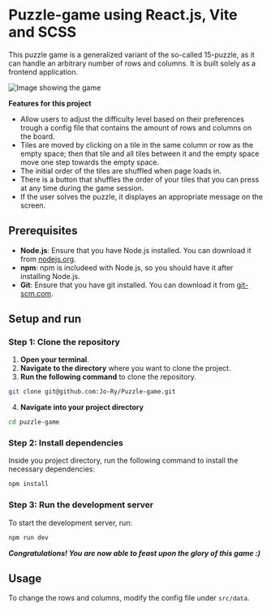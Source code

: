 # Puzzle-game using React.js, Vite and SCSS
This puzzle game is a generalized variant of the so-called 15-puzzle, as it can handle an arbitrary number of rows and columns. It is built solely as a frontend application.

![Image showing the game](https://github.com/Jo-Ry/Puzzle-game/assets/55887405/8a4874e4-eca5-4bf2-9832-8de46626fd43)

**Features for this project**
* Allow users to adjust the difficulty level based on their preferences trough a config file that contains the amount of rows and columns on the board.
* Tiles are moved by clicking on a tile in the same column or row as the empty space; then that tile and all tiles between it and the empty space move one step towards the empty space.
* The initial order of the tiles are shuffled when page loads in.
* There is a button that shuffles the order of your tiles that you can press at any time during the game session.
* If the user solves the puzzle, it displayes an appropriate message on the screen.

## Prerequisites

- **Node.js**: Ensure that you have Node.js installed. You can download it from [nodejs.org](https://nodejs.org/en).
- **npm**: npm is includeed with Node.js, so you should have it after installing Node.js.
- **Git**: Ensure that you have git installed. You can download it from [git-scm.com](https://git-scm.com/).

## Setup and run

### Step 1: Clone the repository

1. **Open your terminal**.
2. **Navigate to the directory** where you want to clone the project.
3. **Run the following command** to clone the repository.

```bash
git clone git@github.com:Jo-Ry/Puzzle-game.git
```

4. **Navigate into your project directory**

```bash
cd puzzle-game
```

### Step 2: Install dependencies

Inside you project directory, run the following command to install the necessary dependencies:

```bash
npm install
```

### Step 3: Run the development server

To start the development server, run:

```bash
npm run dev
```

**_Congratulations! You are now able to feast upon the glory of this game :)_**

## Usage

To change the rows and columns, modify the config file under `src/data`.
